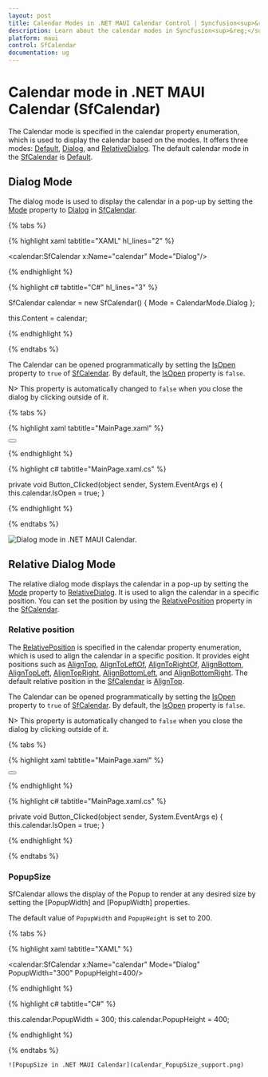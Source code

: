 ```yaml
---
layout: post
title: Calendar Modes in .NET MAUI Calendar Control | Syncfusion<sup>&reg;</sup>
description: Learn about the calendar modes in Syncfusion<sup>&reg;</sup> Calendar for .NET MAUI (SfCalendar) control and its basic features.
platform: maui
control: SfCalendar
documentation: ug
---
```


# Calendar mode in .NET MAUI Calendar (SfCalendar)

The Calendar mode is specified in the calendar property enumeration, which is used to display the calendar based on the modes. It offers three modes: [Default](https://help.syncfusion.com/cr/maui/Syncfusion.Maui.Calendar.CalendarMode.html#Syncfusion_Maui_Calendar_CalendarMode_Default), [Dialog](https://help.syncfusion.com/cr/maui/Syncfusion.Maui.Calendar.CalendarMode.html#Syncfusion_Maui_Calendar_CalendarMode_Dialog), and [RelativeDialog](https://help.syncfusion.com/cr/maui/Syncfusion.Maui.Calendar.CalendarMode.html#Syncfusion_Maui_Calendar_CalendarMode_RelativeDialog). The default calendar mode in the [SfCalendar](https://help.syncfusion.com/cr/maui/Syncfusion.Maui.Calendar.SfCalendar.html) is [Default](https://help.syncfusion.com/cr/maui/Syncfusion.Maui.Calendar.CalendarMode.html#Syncfusion_Maui_Calendar_CalendarMode_Default).

## Dialog Mode

The dialog mode is used to display the calendar in a pop-up by setting the [Mode](https://help.syncfusion.com/cr/maui/Syncfusion.Maui.Calendar.SfCalendar.html#Syncfusion_Maui_Calendar_SfCalendar_Mode) property to [Dialog](https://help.syncfusion.com/cr/maui/Syncfusion.Maui.Calendar.CalendarMode.html#Syncfusion_Maui_Calendar_CalendarMode_Dialog) in [SfCalendar](https://help.syncfusion.com/cr/maui/Syncfusion.Maui.Calendar.SfCalendar.html).

{% tabs %}

{% highlight xaml tabtitle="XAML" hl_lines="2" %}

<calendar:SfCalendar x:Name="calendar"
                     Mode="Dialog"/>

{% endhighlight %}

{% highlight c# tabtitle="C#" hl_lines="3" %}

SfCalendar calendar = new SfCalendar()
{
    Mode = CalendarMode.Dialog
};

this.Content = calendar;

{% endhighlight %}

{% endtabs %}

The Calendar can be opened programmatically by setting the [IsOpen](https://help.syncfusion.com/cr/maui/Syncfusion.Maui.Calendar.SfCalendar.html#Syncfusion_Maui_Calendar_SfCalendar_IsOpen) property to `true` of [SfCalendar](https://help.syncfusion.com/cr/maui/Syncfusion.Maui.Calendar.SfCalendar.html). By default, the [IsOpen](https://help.syncfusion.com/cr/maui/Syncfusion.Maui.Calendar.SfCalendar.html#Syncfusion_Maui_Calendar_SfCalendar_IsOpen) property is `false`.

N> This property is automatically changed to `false` when you close the dialog by clicking outside of it.

{% tabs %}

{% highlight xaml tabtitle="MainPage.xaml" %}

<Grid>
    <calendar:SfCalendar x:Name="calendar"
                         Mode="Dialog"/>
    <Button Text="Open Calendar" 
            x:Name="calendarButton"
            Clicked="Button_Clicked"
            HorizontalOptions="Center"
            VerticalOptions="Center"
            HeightRequest="50" 
            WidthRequest="150">
    </Button>
</Grid>

{% endhighlight %}

{% highlight c# tabtitle="MainPage.xaml.cs" %}

private void Button_Clicked(object sender, System.EventArgs e)
{
    this.calendar.IsOpen = true;
}

{% endhighlight %}

{% endtabs %}

![Dialog mode in .NET MAUI Calendar.](images/calendar-mode/calendar_popup.gif)


## Relative Dialog Mode

The relative dialog mode displays the calendar in a pop-up by setting the [Mode](https://help.syncfusion.com/cr/maui/Syncfusion.Maui.Calendar.SfCalendar.html#Syncfusion_Maui_Calendar_SfCalendar_Mode) property to [RelativeDialog](https://help.syncfusion.com/cr/maui/Syncfusion.Maui.Calendar.CalendarMode.html#Syncfusion_Maui_Calendar_CalendarMode_RelativeDialog). It is used to align the calendar in a specific position. You can set the position by using the [RelativePosition](https://help.syncfusion.com/cr/maui/Syncfusion.Maui.Calendar.SfCalendar.html#Syncfusion_Maui_Calendar_SfCalendar_RelativePosition) property in the [SfCalendar](https://help.syncfusion.com/cr/maui/Syncfusion.Maui.Calendar.SfCalendar.html).

### Relative position

The [RelativePosition](https://help.syncfusion.com/cr/maui/Syncfusion.Maui.Calendar.SfCalendar.html#Syncfusion_Maui_Calendar_SfCalendar_RelativePosition) is specified in the calendar property enumeration, which is used to align the calendar in a specific position. It provides eight positions such as [AlignTop](https://help.syncfusion.com/cr/maui/Syncfusion.Maui.Calendar.CalendarRelativePosition.html#Syncfusion_Maui_Calendar_CalendarRelativePosition_AlignTop), [AlignToLeftOf](https://help.syncfusion.com/cr/maui/Syncfusion.Maui.Calendar.CalendarRelativePosition.html#Syncfusion_Maui_Calendar_CalendarRelativePosition_AlignToLeftOf), [AlignToRightOf](https://help.syncfusion.com/cr/maui/Syncfusion.Maui.Calendar.CalendarRelativePosition.html#Syncfusion_Maui_Calendar_CalendarRelativePosition_AlignToRightOf), [AlignBottom](https://help.syncfusion.com/cr/maui/Syncfusion.Maui.Calendar.CalendarRelativePosition.html#Syncfusion_Maui_Calendar_CalendarRelativePosition_AlignBottom), [AlignTopLeft](https://help.syncfusion.com/cr/maui/Syncfusion.Maui.Calendar.CalendarRelativePosition.html#Syncfusion_Maui_Calendar_CalendarRelativePosition_AlignTopLeft), [AlignTopRight](https://help.syncfusion.com/cr/maui/Syncfusion.Maui.Calendar.CalendarRelativePosition.html#Syncfusion_Maui_Calendar_CalendarRelativePosition_AlignTopRight), [AlignBottomLeft](https://help.syncfusion.com/cr/maui/Syncfusion.Maui.Calendar.CalendarRelativePosition.html#Syncfusion_Maui_Calendar_CalendarRelativePosition_AlignBottomLeft), and [AlignBottomRight](https://help.syncfusion.com/cr/maui/Syncfusion.Maui.Calendar.CalendarRelativePosition.html#Syncfusion_Maui_Calendar_CalendarRelativePosition_AlignBottomRight). The default relative position in the [SfCalendar](https://help.syncfusion.com/cr/maui/Syncfusion.Maui.Calendar.SfCalendar.html) is [AlignTop](https://help.syncfusion.com/cr/maui/Syncfusion.Maui.Calendar.CalendarRelativePosition.html#Syncfusion_Maui_Calendar_CalendarRelativePosition_AlignTop).

The Calendar can be opened programmatically by setting the [IsOpen](https://help.syncfusion.com/cr/maui/Syncfusion.Maui.Calendar.SfCalendar.html#Syncfusion_Maui_Calendar_SfCalendar_IsOpen) property to `true` of [SfCalendar](https://help.syncfusion.com/cr/maui/Syncfusion.Maui.Calendar.SfCalendar.html). By default, the [IsOpen](https://help.syncfusion.com/cr/maui/Syncfusion.Maui.Calendar.SfCalendar.html#Syncfusion_Maui_Calendar_SfCalendar_IsOpen) property is `false`.

N> This property is automatically changed to `false` when you close the dialog by clicking outside of it.

{% tabs %}

{% highlight xaml tabtitle="MainPage.xaml" %}

<Grid>
    <calendar:SfCalendar x:Name="calendar" 
                         Mode="RelativeDialog"
                         RelativePosition="AlignTopLeft">
    </calendar:SfCalendar>
    <Button Text="Open calendar" 
            x:Name="calendarButton"
            Clicked="Button_Clicked"
            HorizontalOptions="Center"
            VerticalOptions="Center"
            HeightRequest="50" 
            WidthRequest="150">
    </Button>
</Grid>

{% endhighlight %}

{% highlight c# tabtitle="MainPage.xaml.cs" %}

private void Button_Clicked(object sender, System.EventArgs e)
{
    this.calendar.IsOpen = true;
}

{% endhighlight %} 
 
{% endtabs %}

### PopupSize

SfCalendar allows the display of the Popup to render at any desired size by setting the [PopupWidth] and [PopupWidth] properties.

The default value of `PopupWidth` and `PopupHeight` is set to 200.

{% tabs %}

{% highlight xaml tabtitle="XAML" %}

<calendar:SfCalendar x:Name="calendar" 
                         Mode="Dialog"
                         PopupWidth="300"
                         PopupHeight=400/>

{% endhighlight %}

{% highlight c# tabtitle="C#" %}

this.calendar.PopupWidth = 300;
this.calendar.PopupHeight = 400;

{% endhighlight %} 

{% endtabs %}

    ![PopupSize in .NET MAUI Calendar](calendar_PopupSize_support.png)
